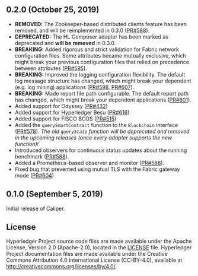 ## 0.2.0 (October 25, 2019)

* __REMOVED:__ The Zookeeper-based distributed clients feature has been removed, and will be reimplemented in 0.3.0 ([PR#588](https://github.com/hyperledger/caliper/pull/588)).
* __DEPRECATED:__ The HL Composer adapter has been marked as deprecated and __will be removed__ in 0.3.0.
* __BREAKING:__ Added rigorous and strict validation for Fabric network configuration files. Some attributes became mutually exclusive, which might break your previous configuration files that relied on precedence between attributes ([PR#595](https://github.com/hyperledger/caliper/pull/595)).
* __BREAKING:__ Improved the logging configuration flexibility. The default log message structure has changed, which might break your dependent (e.g. log mining) applications ([PR#598](https://github.com/hyperledger/caliper/pull/595), [PR#607](https://github.com/hyperledger/caliper/pull/607)).
* __BREAKING:__ Made report file path configurable. The default report path has changed, which might break your dependent applications ([PR#601](https://github.com/hyperledger/caliper/pull/601)).
* Added support for Odyssey ([PR#432](https://github.com/hyperledger/caliper/pull/432))
* Added support for Hyperledger Besu ([PR#616](https://github.com/hyperledger/caliper/pull/616))
* Added support for FISCO BCOS ([PR#515](https://github.com/hyperledger/caliper/pull/515))
* Added the `querySmartContract` function to the `Blockchain` interface ([PR#578](https://github.com/hyperledger/caliper/pull/578)). _The old `queryState` function will be deprecated and removed in the upcoming releases (once every adapter supports the new function)!_
* Introduced observers for continuous status updates about the running benchmark ([PR#588](https://github.com/hyperledger/caliper/pull/588)).
* Added a Prometheus-based observer and monitor ([PR#588](https://github.com/hyperledger/caliper/pull/588)).
* Fixed bug that prevented using mutual TLS with the Fabric gateway mode ([PR#604](https://github.com/hyperledger/caliper/pull/604))

## 0.1.0 (September 5, 2019)
Initial release of Caliper.

## License
Hyperledger Project source code files are made available under the Apache License, Version 2.0 (Apache-2.0), located in the [LICENSE](LICENSE) file. Hyperledger Project documentation files are made available under the Creative Commons Attribution 4.0 International License (CC-BY-4.0), available at http://creativecommons.org/licenses/by/4.0/.
